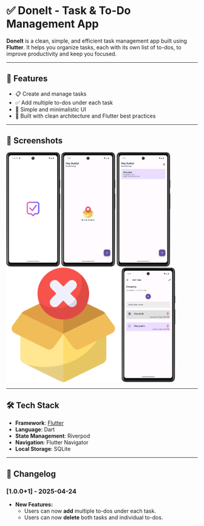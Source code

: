 # ✅ DoneIt - Task & To-Do Management App

**DoneIt** is a clean, simple, and efficient task management app built using **Flutter**. It helps
you organize tasks, each with its own list of to-dos, to improve productivity and keep you focused.

---

## 🚀 Features

- 📋 Create and manage tasks
- ✅ Add multiple to-dos under each task
- 🧼 Simple and minimalistic UI
- 🧠 Built with clean architecture and Flutter best practices

---

## 📱 Screenshots

<img src="./assets/splash_screen_img.png" height="300"  alt="image"/>
<img src="./assets/main_screen_img1.png" height="300"  alt="image"/>
<img src="./assets/main_screen_img2.png" height="300"  alt="image"/>
<img src="./assets/empty_data.png" height="300"  alt="image"/>
<img src="./assets/edit_screen_img1.png" height="300"  alt="image"/>

---

## 🛠️ Tech Stack

- **Framework**: [Flutter](https://flutter.dev/)
- **Language**: Dart
- **State Management**: Riverpod
- **Navigation**: Flutter Navigator
- **Local Storage**: SQLite

---


## 📜 Changelog

### [1.0.0+1] - 2025-04-24
- **New Features:**
  - Users can now **add** multiple to-dos under each task.
  - Users can now **delete** both tasks and individual to-dos.
